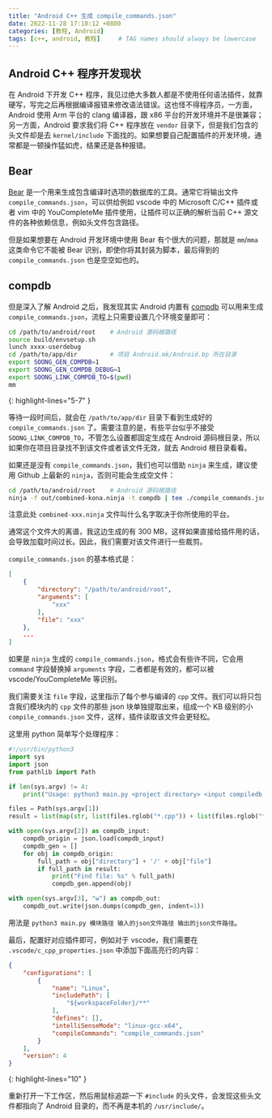 ```yaml
---
title: "Android C++ 生成 compile_commands.json"
date: 2022-11-28 17:10:12 +0800
categories: [教程, Android]
tags: [c++, android, 教程]     # TAG names should always be lowercase
---
```


## Android C++ 程序开发现状

在 Android 下开发 C++ 程序，我见过绝大多数人都是不使用任何语法插件，就靠硬写，写完之后再根据编译报错来修改语法错误。这也怪不得程序员，一方面，Android 使用 Arm 平台的 clang 编译器，跟 x86 平台的开发环境并不是很兼容；另一方面，Android 要求我们将 C++ 程序放在 `vendor` 目录下，但是我们包含的头文件却是去 `kernel/include` 下面找的。如果想要自己配置插件的开发环境，通常都是一顿操作猛如虎，结果还是各种报错。

## Bear

[Bear](https://github.com/rizsotto/Bear) 是一个用来生成包含编译时选项的数据库的工具。通常它将输出文件 `compile_commands.json`，可以供给例如 vscode 中的 Microsoft C/C++ 插件或者 vim 中的 YouCompleteMe 插件使用，让插件可以正确的解析当前 C++ 源文件的各种依赖信息，例如头文件包含路径。

但是如果想要在 Android 开发环境中使用 Bear 有个很大的问题，那就是 `mm`/`mma` 这类命令它不能被 Bear 识别，即使你将其封装为脚本，最后得到的 `compile_commands.json` 也是空空如也的。

## compdb

但是深入了解 Android 之后，我发现其实 Android 内置有 [compdb](https://android.googlesource.com/platform/build/soong/+/HEAD/docs/compdb.md) 可以用来生成 `compile_commands.json`，流程上只需要设置几个环境变量即可：

```bash
cd /path/to/android/root    # Android 源码根路径
source build/envsetup.sh
lunch xxxx-userdebug
cd /path/to/app/dir         # 项目 Android.mk/Android.bp 所在目录
export SOONG_GEN_COMPDB=1
export SOONG_GEN_COMPDB_DEBUG=1
export SOONG_LINK_COMPDB_TO=$(pwd)
mm
```
{: highlight-lines="5-7" }

等待一段时间后，就会在 `/path/to/app/dir` 目录下看到生成好的 `compile_commands.json` 了。需要注意的是，有些平台似乎不接受 `SOONG_LINK_COMPDB_TO`，不管怎么设置都固定生成在 Android 源码根目录，所以如果你在项目目录找不到该文件或者该文件无效，就去 Android 根目录看看。

如果还是没有 `compile_commands.json`，我们也可以借助 `ninja` 来生成，建议使用 Github 上最新的 `ninja`，否则可能会生成空文件：

```bash
cd /path/to/android/root    # Android 源码根路径
ninja -f out/combined-kona.ninja -t compdb | tee ./compile_commands.json
```

注意此处 `combined-xxx.ninja` 文件叫什么名字取决于你所使用的平台。

通常这个文件大的离谱，我这边生成的有 300 MB，这样如果直接给插件用的话，会导致加载时间过长。因此，我们需要对该文件进行一些裁剪。

`compile_commands.json` 的基本格式是：

```json
[
    {
        "directory": "/path/to/android/root",
        "arguments": [
            "xxx"
        ],
        "file": "xxx"
    },
    ...
]
```

如果是 `ninja` 生成的 `compile_commands.json`，格式会有些许不同，它会用 `command` 字段替换掉 `arguments` 字段，二者都是有效的，都可以被 vscode/YouCompleteMe 等识别。

我们需要关注 `file` 字段，这里指示了每个参与编译的 `cpp` 文件。我们可以将只包含我们模块内的 `cpp` 文件的那些 json 块单独提取出来，组成一个 KB 级别的小 `compile_commands.json` 文件，这样，插件读取该文件会更轻松。

这里用 python 简单写个处理程序：

```python
#!/usr/bin/python3
import sys
import json
from pathlib import Path

if len(sys.argv) != 4:
    print("Usage: python3 main.py <project directory> <input compiledb path> <output compiledb path>")

files = Path(sys.argv[1])
result = list(map(str, list(files.rglob("*.cpp")) + list(files.rglob("*.c"))))

with open(sys.argv[2]) as compdb_input:
    compdb_origin = json.load(compdb_input)
    compdb_gen = []
    for obj in compdb_origin:
        full_path = obj["directory"] + '/' + obj["file"]
        if full_path in result:
            print("Find file: %s" % full_path)
            compdb_gen.append(obj)

with open(sys.argv[3], "w") as compdb_out:
    compdb_out.write(json.dumps(compdb_gen, indent=1))
```

用法是 `python3 main.py 模块路径 输入的json文件路径 输出的json文件路径`。

最后，配置好对应插件即可，例如对于 vscode，我们需要在 `.vscode/c_cpp_properties.json` 中添加下面高亮行的内容：

```json
{
    "configurations": [
        {
            "name": "Linux",
            "includePath": [
                "${workspaceFolder}/**"
            ],
            "defines": [],
            "intelliSenseMode": "linux-gcc-x64",
            "compileCommands": "compile_commands.json"
        }
    ],
    "version": 4
}
```
{: highlight-lines="10" }

重新打开一下工作区，然后用鼠标追踪一下 `#include` 的头文件，会发现这些头文件都指向了 Android 目录的，而不再是本机的 `/usr/include/`。
